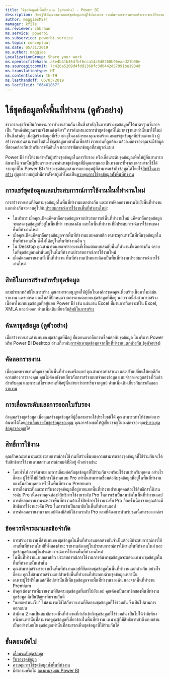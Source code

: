 ```yaml
---
title: ใช้ชุดข้อมูลทั้งพื้นที่ทำงาน (ดูตัวอย่าง) - Power BI
description: เรียนรู้วิธีที่คุณสามารถแชร์ชุดข้อมูลกับผู้ใช้ทั้งองค์กร จากนั้นพวกเขาสามารถสร้างรายงานที่ยึดตามชุดข้อมูลของคุณในพื้นที่ทำงานของตนเอง
author: maggiesMSFT
manager: kfile
ms.reviewer: chbraun
ms.service: powerbi
ms.subservice: powerbi-service
ms.topic: conceptual
ms.date: 05/31/2019
ms.author: maggies
LocalizationGroup: Share your work
ms.openlocfilehash: a5e4b41b36dfbf6cca14a348268b96eaad21b00e
ms.sourcegitcommit: 7c426a5209d4fdd1360fc3d0442d57991be1984d
ms.translationtype: HT
ms.contentlocale: th-TH
ms.lasthandoff: 06/03/2019
ms.locfileid: "66461867"
---
```

# <a name="use-datasets-across-workspaces-preview"></a>ใช้ชุดข้อมูลทั้งพื้นที่ทำงาน (ดูตัวอย่าง)

ข่าวกรองธุรกิจเป็นกิจกรรมการทำงานร่วมกัน เป็นสิ่งสำคัญในการสร้างชุดข้อมูลที่ได้มาตรฐานซึ่งอาจเป็น “แหล่งข้อมูลความจริงแหล่งเดียว” การค้นหาและการนำชุดข้อมูลที่ได้มาตรฐานเหล่านั้นมาใช้ใหม่เป็นสิ่งสำคัญ เมื่อผู้สร้างข้อมูลที่เชี่ยวชาญในองค์กรของคุณจะสร้างและแชร์ชุดข้อมูลที่ปรับแต่งแล้ว ผู้สร้างรายงานสามารถเริ่มต้นใช้ชุดข้อมูลเหล่านั้นเพื่อสร้างรายงานที่ถูกต้อง แล้วองค์กรของคุณจะมีข้อมูลที่สอดคล้องกันสำหรับการตัดสินใจ และการพัฒนาข้อมูลที่สมบูรณ์แบบ

Power BI ทำให้ง่ายสำหรับผู้สร้างชุดข้อมูลในการรับรอง หรือเลื่อนระดับชุดข้อมูลเพื่อให้ผู้อื่นสามารถค้นหาได้ จากนั้นผู้เขียนรายงานจะค้นหาชุดข้อมูลที่มีคุณภาพและเป็นทางการที่พวกเขาสามารถใช้ได้จากทุกที่ใน Power BI เจ้าของชุดข้อมูลสามารถควบคุมผู้ที่สามารถเข้าถึงข้อมูลได้โดยใช้[สิทธิในการสร้าง](service-datasets-build-permissions.md#build-permissions-for-shared-datasets) ผู้ดูแลระบบผู้เช่ามีการตั้งค่าผู้เช่าใหมเป็น[ควบคุมการใช้ชุดข้อมูลทั้งพื้นที่ทำงาน](service-datasets-admin-across-workspaces.md)

## <a name="dataset-sharing-and-the-new-workspace-experience"></a>การแชร์ชุดข้อมูลและประสบการณ์การใช้งานพื้นที่ทำงานใหม่

การสร้างรายงานที่ยึดตามชุดข้อมูลในพื้นที่ทำงานแตกต่างกัน และการคัดลอกรายงานไปยังพื้นที่ทำงานแตกต่างกันจะควบคู่ไปกับ[ประสบการณ์การใช้งานพื้นที่ทำงานใหม่](service-create-the-new-workspaces.md):

- ในบริการ เมื่อคุณเปิดแค็ตตาล็อกชุดข้อมูลจากประสบการณ์พื้นที่ทำงานใหม่ แค็ตตาล็อกชุดข้อมูลจะแสดงชุดข้อมูลที่อยู่ในพื้นที่ทำ งานของฉัน และในพื้นที่ทำงานที่มีประสบการณ์การใช้งานของพื้นที่ทำงานใหม่ 
- เมื่อคุณเปิดแค็ตตาล็อกชุดข้อมูลจากพื้นที่ทำงานแบบคลาสสิก เฉพาะคุณเท่านั้นที่เห็นชุดข้อมูลในพื้นที่ทำงานนั้น ซึ่งไม่ได้อยู่ในพื้นที่ทำงานอื่น ๆ
- ใน Desktop คุณสามารถเผยแพร่รายงานที่เชื่อมต่อแบบสดกับพื้นที่ทำงานที่แตกต่างกัน ตราบใดที่ชุดข้อมูลเหล่านั้นอยู่ในพื้นที่ทำงานประสบการณ์การใช้งานใหม่
- เมื่อคัดลอกรายงานทั้งพื้นที่ทำงาน พื้นที่ทำงานเป้าหมายต้องเป็นพื้นที่ทำงานประสบการณ์การใช้งานใหม่

## <a name="build-permission-for-datasets"></a>สิทธิในการสร้างสำหรับชุดข้อมูล

ตามประเภทสิทธิในการสร้าง คุณสามารถอนุญาตให้ผู้อื่นในองค์กรของคุณเพื่อสร้างเนื้อหาใหม่เช่น รายงาน แดชบอร์ด และไทล์ที่ปักหมุดจากการถามตอบบนชุดข้อมูลที่มีอยู่ นอกจากนี้ยังสามารถสร้างเนื้อหาใหม่บนชุดข้อมูลที่อยู่นอก Power BI เช่น แผ่นงาน Excel ที่ผ่านการวิเคราะห์ใน Excel, XMLA และส่งออก อ่านเพิ่มเติมเกี่ยวกับ[สิทธิในการสร้าง](service-datasets-build-permissions.md#build-permissions-for-shared-datasets)

## <a name="discover-datasets-preview"></a>ค้นหาชุดข้อมูล (ดูตัวอย่าง)

เมื่อสร้างรายงานด้านบนของชุดข้อมูลที่มีอยู่ ขั้นตอนแรกคือการเชื่อมต่อกับชุดข้อมูล ในบริการ Power หรือ Power BI Desktop อ่านเกี่ยวกับ[การค้นหาชุดข้อมูลจากพื้นที่ทำงานแตกต่างกัน (ดูตัวอย่าง)](service-datasets-discover-across-workspaces.md)

## <a name="copy-a-report"></a>คัดลอกรายงาน

เมื่อคุณพบรายงานที่คุณชอบในพื้นที่ทำงานหรือแอป คุณสามารถทำสำเนา และปรับเปลี่ยนให้พอดีกับความต้องการของคุณ คุณไม่ต้องกังวลเกี่ยวกับการสร้างแบบจำลองข้อมูล แบบจำลองจะถูกสร้างไว้แล้วสำหรับคุณ และการแก้ไขรายงานที่มีอยู่นั้นง่ายกว่าการเริ่มจากศูนย์ อ่านเพิ่มเติมเกี่ยวกับ[การคัดลอกรายงาน](service-datasets-copy-reports.md)

## <a name="promotion-and-certification"></a>การเลื่อนระดับและการออกใบรับรอง

ถ้าคุณสร้างชุดข้อมูล เมื่อคุณสร้างชุดข้อมูลที่ผู้อื่นสามารถใช้ประโยชน์ได้ คุณสามารถทำให้ง่ายต่อการค้นหาได้โดย[การเลื่อนระดับชุดข้อมูลของคุณ](service-datasets-promote.md) คุณอาจร้องขอให้ผู้เชี่ยวชาญในองค์กรของคุณ[รับรองชุดข้อมูลของคุณ](service-datasets-certify.md)ได้

## <a name="licensing"></a>สิทธิ์การใช้งาน

คุณลักษณะเฉพาะและประสบการณ์การใช้งานที่สร้างขึ้นบนความสามารถของชุดข้อมูลที่ใช้ร่วมกันจะได้รับสิทธิการใช้งานตามสถานการณ์สมมติที่มีอยู่  ตัวอย่างเช่น:

- โดยทั่วไป การค้นพบและการเชื่อมต่อกับชุดข้อมูลที่ใช้ร่วมกันจะพร้อมใช้งานสำหรับทุกคน อย่างไรก็ตาม ผู้ใช้ที่ไม่มีสิทธิการใช้งานแบบ Pro เท่านั้นสามารถเชื่อมต่อกับชุดข้อมูลที่อยู่ในพื้นที่ทำงานของฉันส่วนบุคคล หรือในพื้นที่ทำงาน Premium
- การเลื่อนระดับและการรับรองชุดข้อมูลที่อยู่ภายนอกพื้นที่ทำงานส่วนบุคคลต้องใช้สิทธิการใช้งานระดับ Pro เนื่องจากคุณต้องมีสิทธิการใช้งานระดับ Pro ในการเข้าเป็นสมาชิกในพื้นที่ทำงานแอป
- การคัดลอกรายงานระหว่างพื้นที่ทำงานต้องใช้สิทธิการใช้งานระดับ Pro อีกครั้งเนื่องจากคุณต้องมีสิทธิการใช้งานระดับ Pro ในการเข้าเป็นสมาชิกในพื้นที่ทำงานแอป
- การคัดลอกรายงานจากแอปต้องมีสิทธิใช้งานระดับ Pro ตามที่ต้องการสำหรับชุดเนื้อหาขององค์กร

## <a name="considerations-and-limitations"></a>ข้อควรพิจารณาและข้อจำกัด

- การสร้างรายงานที่ด้านบนของชุดข้อมูลในพื้นที่ทำงานแตกต่างกันจำเป็นต้องมีประสบการณ์การใช้งานพื้นที่ทำงานใหม่ที่ทั้งสองด้าน: รายงานต้องอยู่ในประสบการณ์การใช้งานพื้นที่ทำงานใหม่ และชุดข้อมูลต้องอยู่ในประสบการณ์การใช้งานพื้นที่ทำงานใหม่
- ในพื้นที่ทำงานแบบคลาสสิก ประสบการณ์การใช้งานการค้นหาชุดข้อมูลจะแสดงเฉพาะชุดข้อมูลในพื้นที่ทำงานนั้นเท่านั้น
- คุณสามารถสร้างรายงานในพื้นที่ทำงานแอปที่ยึดตามชุดข้อมูลในพื้นที่ทำงานแตกต่างกัน อย่างไรก็ตาม คุณไม่สามารถสร้างแอปสำหรับพื้นที่ทำงานที่ประกอบด้วยชุดข้อมูลเหล่านั้น
- เฉพาะผู้ใช้ฟรีในเดสก์ท็อปเท่านั้นที่เห็นชุดข้อมูลจากพื้นที่ทำงานของฉัน และจากพื้นที่ทำงาน Premium
- ถ้าคุณต้องการเพิ่มรายงานที่ยึดตามชุดข้อมูลที่แชร์ไปยังแอป คุณต้องเป็นสมาชิกของพื้นที่ทำงานชุดข้อมูล นี่เป็นปัญหาที่ทราบกันดี
- "เผยแพร่บนเว็บ" ไม่สามารถใช้ได้กับรายงานที่ยึดตามชุดข้อมูลที่ใช้ร่วมกัน ซึ่งเป็นไปตามการออกแบบ
- ถ้ามีคน 2 คนเป็นสมาชิกของพื้นที่ทำงานที่กำลังเข้าถึงชุดข้อมูลที่ใช้ร่วมกัน เป็นไปได้ว่ามีเพียงหนึ่งคนเท่านั้นที่สามารถดูชุดข้อมูลที่เกี่ยวข้องในพื้นที่ทำงาน เฉพาะผู้ที่มีสิทธิการเข้าถึงแบบอ่านเป็นอย่างน้อยในชุดข้อมูลเท่านั้นที่สามารถเห็นชุดข้อมูลที่ใช้ร่วมกันได้ 

## <a name="next-steps"></a>ขั้นตอนถัดไป

- [เลื่อนระดับชุดข้อมูล](service-datasets-promote.md)
- [รับรองชุดข้อมูล](service-datasets-certify.md)
- [ควบคุมการใช้ชุดข้อมูลทั้งพื้นที่ทำงาน](service-datasets-admin-across-workspaces.md)
- มีคำถามหรือไม่ [ลองถามชุมชน Power BI](http://community.powerbi.com/)
